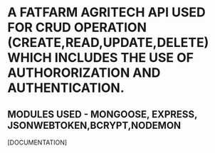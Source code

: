 # A FATFARM AGRITECH API USED FOR CRUD OPERATION (CREATE,READ,UPDATE,DELETE) WHICH INCLUDES THE USE OF AUTHORORIZATION AND AUTHENTICATION.

## MODULES USED - MONGOOSE, EXPRESS, JSONWEBTOKEN,BCRYPT,NODEMON

[DOCUMENTATION]
